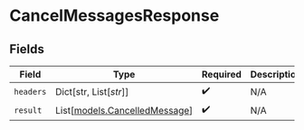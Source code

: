 # CancelMessagesResponse


## Fields

| Field                                                          | Type                                                           | Required                                                       | Description                                                    |
| -------------------------------------------------------------- | -------------------------------------------------------------- | -------------------------------------------------------------- | -------------------------------------------------------------- |
| `headers`                                                      | Dict[str, List[*str*]]                                         | :heavy_check_mark:                                             | N/A                                                            |
| `result`                                                       | List[[models.CancelledMessage](../models/cancelledmessage.md)] | :heavy_check_mark:                                             | N/A                                                            |